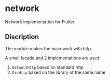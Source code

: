 # network

Network implementation for Flutter

## Discription

The module makes the main work with http.

A small facade and 2 implementations are used:
1. `DefaultHttp` based on standard http
2. `DioHttp` based on the library of the same name